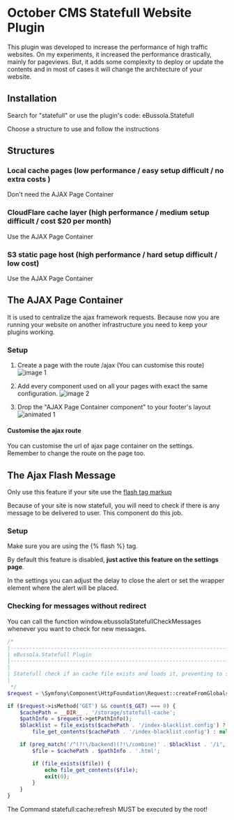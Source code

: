 October CMS Statefull Website Plugin
====================================

This plugin was developed to increase the performance of high traffic websites.
On my experiments, it increased the performance drastically, mainly for pageviews.
But, it adds some complexity to deploy or update the contents and in most of cases it
will change the architecture of your website.

## Installation

Search for "statefull" or use the plugin's code: eBussola.Statefull

Choose a structure to use and follow the instructions

## Structures

### Local cache pages (low performance / easy setup difficult / no extra costs )

Don't need the AJAX Page Container

### CloudFlare cache layer (high performance / medium setup difficult / cost $20 per month)

Use the AJAX Page Container

### S3 static page host (high performance / hard setup difficult / low cost)

Use the AJAX Page Container


## The AJAX Page Container

It is used to centralize the ajax framework requests. Because now you are running your website on
another infrastructure you need to keep your plugins working.

### Setup

1. Create a page with the route /ajax
(You can customise this route)
![image 1](https://s3.amazonaws.com/ebussola-stash/statefull-website/screenshots/ajax-page-container-1.png)

2. Add every component used on all your pages with exact the same configuration.
![image 2](https://s3.amazonaws.com/ebussola-stash/statefull-website/screenshots/ajax-page-container-2.png)

3. Drop the "AJAX Page Container component" to your footer's layout
![animated 1](https://s3.amazonaws.com/ebussola-stash/statefull-website/screenshots/ajax-page-container-3.gif)

#### Customise the ajax route

You can customise the url of ajax page container on the settings.
Remember to change the route on the page too.


## The Ajax Flash Message

Only use this feature if your site use the [flash tag markup](https://octobercms.com/docs/markup/tag-flash)

Because of your site is now statefull, you will need to check if there is any message to be delivered to user.
This component do this job.

### Setup

Make sure you are using the {% flash %} tag.

By default this feature is disabled, **just active this feature on the settings page**.

In the settings you can adjust the delay to close the alert
or set the wrapper element where the alert will be placed.

### Checking for messages without redirect

You can call the function window.ebussolaStatefullCheckMessages whenever you want to check for new messages.


```php
/*
|--------------------------------------------------------------------------
| eBussola.Statefull Plugin
|--------------------------------------------------------------------------
|
| Statefull check if an cache file exists and loads it, preventing to start the whole framework.
|
 */
$request = \Symfony\Component\HttpFoundation\Request::createFromGlobals();

if ($request->isMethod('GET') && count($_GET) === 0) {
    $cachePath = __DIR__ . '/storage/statefull-cache';
    $pathInfo = $request->getPathInfo();
    $blacklist = file_exists($cachePath . '/index-blacklist.config') ?
        file_get_contents($cachePath . '/index-blacklist.config') : null;

    if (preg_match('/^(?!\/backend)(?!\/combine)' . $blacklist . '/i', $pathInfo) === 1) {
        $file = $cachePath . $pathInfo . '.html';

        if (file_exists($file)) {
            echo file_get_contents($file);
            exit(0);
        }
    }
}
```


The Command statefull:cache:refresh MUST be executed by the root!